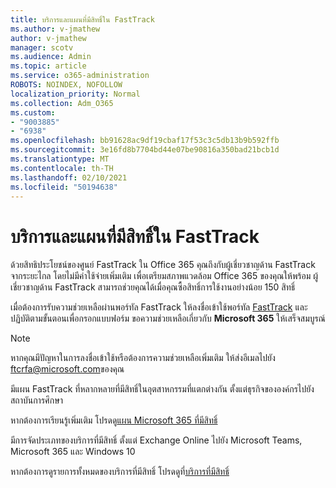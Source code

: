 ```yaml
---
title: บริการและแผนที่มีสิทธิ์ใน FastTrack
ms.author: v-jmathew
author: v-jmathew
manager: scotv
ms.audience: Admin
ms.topic: article
ms.service: o365-administration
ROBOTS: NOINDEX, NOFOLLOW
localization_priority: Normal
ms.collection: Adm_O365
ms.custom:
- "9003885"
- "6938"
ms.openlocfilehash: bb91628ac9df19cbaf17f53c3c5db13b9b592ffb
ms.sourcegitcommit: 3e16fd8b7704bd44e07be90816a350bad21bcb1d
ms.translationtype: MT
ms.contentlocale: th-TH
ms.lasthandoff: 02/10/2021
ms.locfileid: "50194638"
---
```

# <a name="eligible-services-and-plans-for-fasttrack"></a>บริการและแผนที่มีสิทธิ์ใน FastTrack

ด้วยสิทธิประโยชน์ของศูนย์ FastTrack ใน Office 365 คุณถึงกับผู้เชี่ยวชาญด้าน FastTrack จากระยะไกล โดยไม่มีค่าใช้จ่ายเพิ่มเติม เพื่อเตรียมสภาพแวดล้อม Office 365 ของคุณให้พร้อม ผู้เชี่ยวชาญด้าน FastTrack สามารถช่วยคุณได้เมื่อคุณซื้อสิทธิ์การใช้งานอย่างน้อย 150 สิทธิ์

เมื่อต้องการรับความช่วยเหลือผ่านพอร์ทัล FastTrack ให้ลงชื่อเข้าใช้พอร์ทัล [FastTrack](https://go.microsoft.com/fwlink/?linkid=2125443) และปฏิบัติตามขั้นตอนเพื่อกรอกแบบฟอร์ม ขอความช่วยเหลือเกี่ยวกับ **Microsoft 365** ให้เสร็จสมบูรณ์

> [!NOTE]
> หากคุณมีปัญหาในการลงชื่อเข้าใช้หรือต้องการความช่วยเหลือเพิ่มเติม ให้ส่งอีเมลไปยัง [ftcrfa@microsoft.com](mailto:ftcrfa@microsoft.com)ของคุณ

มีแผน FastTrack ที่หลากหลายที่มีสิทธิ์ในอุตสาหกรรมที่แตกต่างกัน ตั้งแต่ธุรกิจขององค์กรไปยังสถาบันการศึกษา

หากต้องการเรียนรู้เพิ่มเติม โปรดดู[แผน Microsoft 365 ที่มีสิทธิ์](https://go.microsoft.com/fwlink/?linkid=2125459)

มีการจัดประเภทของบริการที่มีสิทธิ์ ตั้งแต่ Exchange Online ไปยัง Microsoft Teams, Microsoft 365 และ Windows 10

หากต้องการดูรายการทั้งหมดของบริการที่มีสิทธิ์ โปรดดูที่[บริการที่มีสิทธิ์](https://go.microsoft.com/fwlink/?linkid=2125636)
